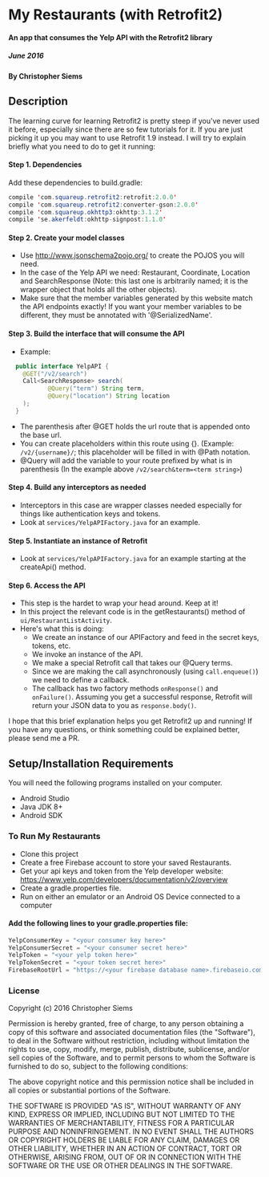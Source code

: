 # My Restaurants (with Retrofit2)

#### An app that consumes the Yelp API with the Retrofit2 library

##### June 2016

#### By Christopher Siems

## Description

The learning curve for learning Retrofit2 is pretty steep if you've never used it before, especially since there are so few tutorials for it. If you are just picking it up you may want to use Retrofit 1.9 instead. I will try to explain briefly what you need to do to get it running:

#### Step 1. Dependencies
Add these dependencies to build.gradle:
``` java
compile 'com.squareup.retrofit2:retrofit:2.0.0'
compile 'com.squareup.retrofit2:converter-gson:2.0.0'
compile 'com.squareup.okhttp3:okhttp:3.1.2'
compile 'se.akerfeldt:okhttp-signpost:1.1.0'
```

#### Step 2. Create your model classes
* Use http://www.jsonschema2pojo.org/ to create the POJOS you will need.
* In the case of the Yelp API we need: Restaurant, Coordinate, Location and SearchResponse (Note: this last one is arbitrarily named; it is the wrapper object that holds all the other objects).
* Make sure that the member variables generated by this website match the API endpoints exactly! If you want your member variables to be different, they must be annotated with '@SerializedName'.

#### Step 3. Build the interface that will consume the API
* Example:
```java
  public interface YelpAPI {
    @GET("/v2/search")
    Call<SearchResponse> search(
           @Query("term") String term,
           @Query("location") String location
    );
  }
  ```
* The parenthesis after @GET holds the url route that is appended onto the base url.
* You can create placeholders within this route using {}. (Example: `/v2/{username}/`; this placeholder will be filled in with @Path notation.
* @Query will add the variable to your route prefixed by what is in parenthesis (In  the example above `/v2/search&term=<term string>`)

#### Step 4. Build any interceptors as needed
* Interceptors in this case are wrapper classes needed especially for things like authentication keys and tokens.
* Look at `services/YelpAPIFactory.java` for an example.

#### Step 5. Instantiate an instance of Retrofit
* Look at `services/YelpAPIFactory.java` for an example starting at the createApi() method.

#### Step 6. Access the API
* This step is the hardet to wrap your head around. Keep at it!
* In this project the relevant code is in the getRestaurants() method of `ui/RestaurantListActivity`.
* Here's what this is doing:
  - We create an instance of our APIFactory and feed in the secret keys, tokens, etc.
  - We invoke an instance of the API.
  - We make a special Retrofit call that takes our @Query terms.
  - Since we are making the call asynchronously (using `call.enqueue()`) we need to define a callback.
  - The callback has two factory methods `onResponse()` and `onFailure()`. Assuming you get a successful response, Retrofit will return your JSON data to you as `response.body()`.

I hope that this brief explanation helps you get Retrofit2 up and running! If you have any questions, or think something could be explained better, please send me a PR.

## Setup/Installation Requirements
You will need the following programs installed on your computer.
* Android Studio
* Java JDK 8+
* Android SDK

### To Run My Restaurants
* Clone this project
* Create a free Firebase account to store your saved Restaurants.
* Get your api keys and token from the Yelp developer website: https://www.yelp.com/developers/documentation/v2/overview
* Create a gradle.properties file.
* Run on either an emulator or an Android OS Device connected to a computer

#### Add the following lines to your gradle.properties file:

``` java
YelpConsumerKey = "<your consumer key here>"
YelpConsumerSecret = "<your consumer secret here>"
YelpToken = "<your yelp token here>"
YelpTokenSecret = "<your token secret here>"
FirebaseRootUrl = "https://<your firebase database name>.firebaseio.com/"
```

### License
Copyright (c) 2016 Christopher Siems

Permission is hereby granted, free of charge, to any person obtaining a copy of this software and associated documentation files (the "Software"), to deal in the Software without restriction, including without limitation the rights to use, copy, modify, merge, publish, distribute, sublicense, and/or sell copies of the Software, and to permit persons to whom the Software is furnished to do so, subject to the following conditions:

The above copyright notice and this permission notice shall be included in all copies or substantial portions of the Software.

THE SOFTWARE IS PROVIDED "AS IS", WITHOUT WARRANTY OF ANY KIND, EXPRESS OR IMPLIED, INCLUDING BUT NOT LIMITED TO THE WARRANTIES OF MERCHANTABILITY, FITNESS FOR A PARTICULAR PURPOSE AND NONINFRINGEMENT. IN NO EVENT SHALL THE AUTHORS OR COPYRIGHT HOLDERS BE LIABLE FOR ANY CLAIM, DAMAGES OR OTHER LIABILITY, WHETHER IN AN ACTION OF CONTRACT, TORT OR OTHERWISE, ARISING FROM, OUT OF OR IN CONNECTION WITH THE SOFTWARE OR THE USE OR OTHER DEALINGS IN THE SOFTWARE.
